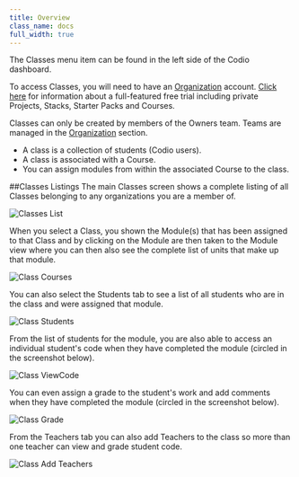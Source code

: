 ```yaml
---
title: Overview
class_name: docs
full_width: true
---
```


The Classes menu item can be found in the left side of the Codio dashboard.

To access Classes, you will need to have an [Organization](/docs/dashboard/organizations/) account. [Click here](/docs/quickstart/education) for information about a full-featured free trial including private Projects, Stacks, Starter Packs and Courses.

Classes can only be created by members of the Owners team. Teams are managed in the [Organization](/docs/dashboard/organizations/) section.

- A class is a collection of students (Codio users).
- A class is associated with a Course.
- You can assign modules from within the associated Course to the class.

##Classes Listings
The main Classes screen shows a complete listing of all Classes belonging to any organizations you are a member of.


![Classes List](/img/docs/class_list.png)

When you select a Class, you shown the Module(s) that has been assigned to that Class and by clicking on the Module are then taken to the Module view where you can then also see the complete list of units that make up that module.

![Class Courses](/img/docs/class_courses.png)

You can also select the Students tab to see a list of all students who are in the class and were assigned that module.

![Class Students](/img/docs/class_students.png)

From the list of students for the module, you are also able to access an individual student's code when they have completed the module (circled in the screenshot below).

![Class ViewCode](/img/docs/class_viewcode.png)

You can even assign a grade to the student's work and add comments when they have completed the module (circled in the screenshot below).

![Class Grade](/img/docs/class_grade.png)

From the Teachers tab you can also add Teachers to the class so more than one teacher can view and grade student code.

![Class Add Teachers](/img/docs/class_addteachers.png)

